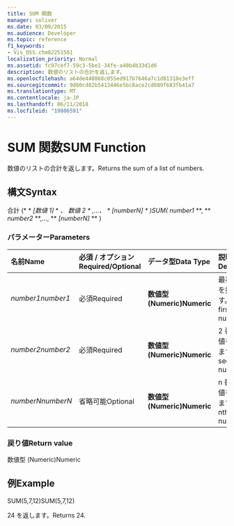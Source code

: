 ```yaml
---
title: SUM 関数
manager: soliver
ms.date: 03/09/2015
ms.audience: Developer
ms.topic: reference
f1_keywords:
- Vis_DSS.chm82251501
localization_priority: Normal
ms.assetid: fc97cef7-59c3-5be1-34fe-a40b4b33d1d6
description: 数値のリストの合計を返します。
ms.openlocfilehash: a64de440868c055ed917b7646a7c1d81318e3eff
ms.sourcegitcommit: 9d60cd82b5413446e5bc8ace2cd689f683fb41a7
ms.translationtype: MT
ms.contentlocale: ja-JP
ms.lasthandoff: 06/11/2018
ms.locfileid: "19806591"
---
```

# <a name="sum-function"></a><span data-ttu-id="abbd0-103">SUM 関数</span><span class="sxs-lookup"><span data-stu-id="abbd0-103">SUM Function</span></span>

<span data-ttu-id="abbd0-104">数値のリストの合計を返します。</span><span class="sxs-lookup"><span data-stu-id="abbd0-104">Returns the sum of a list of numbers.</span></span>
  
## <a name="syntax"></a><span data-ttu-id="abbd0-105">構文</span><span class="sxs-lookup"><span data-stu-id="abbd0-105">Syntax</span></span>

<span data-ttu-id="abbd0-106">合計 (* * *[数値 1]* * *、* **数値 2* * *,...、* * *[numberN]* * *)</span><span class="sxs-lookup"><span data-stu-id="abbd0-106">SUM(** *number1* **, ** *number2* **,..., ** *[numberN]* ** )</span></span> 
  
### <a name="parameters"></a><span data-ttu-id="abbd0-107">パラメーター</span><span class="sxs-lookup"><span data-stu-id="abbd0-107">Parameters</span></span>

|<span data-ttu-id="abbd0-108">**名前**</span><span class="sxs-lookup"><span data-stu-id="abbd0-108">**Name**</span></span>|<span data-ttu-id="abbd0-109">**必須 / オプション**</span><span class="sxs-lookup"><span data-stu-id="abbd0-109">**Required/Optional**</span></span>|<span data-ttu-id="abbd0-110">**データ型**</span><span class="sxs-lookup"><span data-stu-id="abbd0-110">**Data Type**</span></span>|<span data-ttu-id="abbd0-111">**説明**</span><span class="sxs-lookup"><span data-stu-id="abbd0-111">**Description**</span></span>|
|:-----|:-----|:-----|:-----|
| <span data-ttu-id="abbd0-112">_number1_</span><span class="sxs-lookup"><span data-stu-id="abbd0-112">_number1_</span></span> <br/> |<span data-ttu-id="abbd0-113">必須</span><span class="sxs-lookup"><span data-stu-id="abbd0-113">Required</span></span>  <br/> |<span data-ttu-id="abbd0-114">**数値型 (Numeric)**</span><span class="sxs-lookup"><span data-stu-id="abbd0-114">**Numeric**</span></span> <br/> |<span data-ttu-id="abbd0-115">最初の数値を指定します。</span><span class="sxs-lookup"><span data-stu-id="abbd0-115">The first number.</span></span>  <br/> |
| <span data-ttu-id="abbd0-116">_number2_</span><span class="sxs-lookup"><span data-stu-id="abbd0-116">_number2_</span></span> <br/> |<span data-ttu-id="abbd0-117">必須</span><span class="sxs-lookup"><span data-stu-id="abbd0-117">Required</span></span>  <br/> |<span data-ttu-id="abbd0-118">**数値型 (Numeric)**</span><span class="sxs-lookup"><span data-stu-id="abbd0-118">**Numeric**</span></span> <br/> |<span data-ttu-id="abbd0-119">2 番目の数値を指定します。</span><span class="sxs-lookup"><span data-stu-id="abbd0-119">The second number.</span></span>  <br/> |
| <span data-ttu-id="abbd0-120">_numberN_</span><span class="sxs-lookup"><span data-stu-id="abbd0-120">_numberN_</span></span> <br/> |<span data-ttu-id="abbd0-121">省略可能</span><span class="sxs-lookup"><span data-stu-id="abbd0-121">Optional</span></span>  <br/> |<span data-ttu-id="abbd0-122">**数値型 (Numeric)**</span><span class="sxs-lookup"><span data-stu-id="abbd0-122">**Numeric**</span></span> <br/> |<span data-ttu-id="abbd0-123">n 番目の数値を指定します。</span><span class="sxs-lookup"><span data-stu-id="abbd0-123">The nth number.</span></span>  <br/> |
   
### <a name="return-value"></a><span data-ttu-id="abbd0-124">戻り値</span><span class="sxs-lookup"><span data-stu-id="abbd0-124">Return value</span></span>

<span data-ttu-id="abbd0-125">数値型 (Numeric)</span><span class="sxs-lookup"><span data-stu-id="abbd0-125">Numeric</span></span>
  
## <a name="example"></a><span data-ttu-id="abbd0-126">例</span><span class="sxs-lookup"><span data-stu-id="abbd0-126">Example</span></span>

<span data-ttu-id="abbd0-127">SUM(5,7,12)</span><span class="sxs-lookup"><span data-stu-id="abbd0-127">SUM(5,7,12)</span></span>
  
<span data-ttu-id="abbd0-128">24 を返します。</span><span class="sxs-lookup"><span data-stu-id="abbd0-128">Returns 24.</span></span>
  

